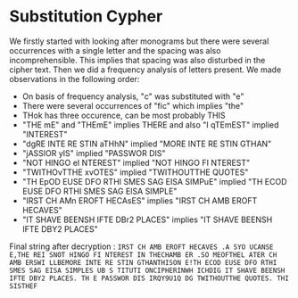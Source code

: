 # Substitution Cypher

We firstly started with looking after monograms but there were several occurrences with a single letter and the spacing was also incomprehensible. This implies that spacing was also disturbed in the cipher text.
Then we did a frequency analysis of letters present.
We made observations in the following order:
- On basis of frequency analysis, "c" was substituted with "e"
- There were several occurrences of "fic" which implies "the"
- THok has three occurence, can be most probably THIS   
- "THE mE" and "THEmE" implies THERE and also "I qTEmEST" implied "INTEREST"
- "dgRE INTE RE STIN aTHhN" implied "MORE INTE RE STIN GTHAN" 
- "jASSlOR yIS" implied "PASSWOR DIS"
- "NOT HINGO eI NTEREST" implied "NOT HINGO FI NTEREST"
- "TWITHOvTTHE xvOTES" implied "TWITHOUTTHE QUOTES"
- "TH EpOD EUSE DFO RTHI SMES SAG EISA SIMPuE" implied "TH ECOD EUSE DFO RTHI SMES SAG EISA SIMPLE"
- "IRST CH AMn EROFT HECAsES" implies "IRST CH AMB EROFT HECAVES"
- "IT SHAVE BEENSH IFTE DBr2 PLACES" implies "IT SHAVE BEENSH IFTE DBY2 PLACES"

Final string after decryption : 
```IRST CH AMB EROFT HECAVES .A SYO UCANSE E,THE REI SNOT HINGO FI NTEREST IN THECHAMB ER .SO MEOFTHEL ATER CH AMB ERSWI LLBEMORE INTE RE STIN GTHANTHISON E!TH ECOD EUSE DFO RTHI SMES SAG EISA SIMPLES UB S TITUTI ONCIPHERINWH ICHDIG IT SHAVE BEENSH IFTE DBY2 PLACES. TH E PASSWOR DIS IRQY9U1Q DG TWITHOUTTHE QUOTES. THI SISTHEF```